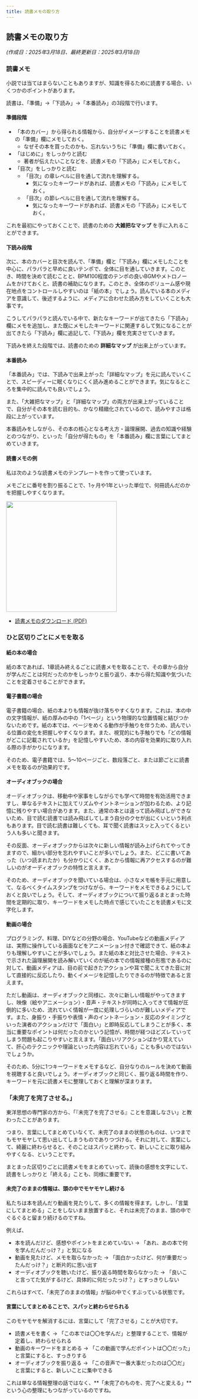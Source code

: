 ```yaml
---
title: 読書メモの取り方
---
```


<link href="https://satoshi-numata.github.io/notes/custom.css" rel="stylesheet">
<link href="https://use.fontawesome.com/releases/v6.7.2/css/all.css" rel="stylesheet">

## 読書メモの取り方

*(作成日：2025年3月18日、最終更新日：2025年3月18日)*

### 読書メモ

小説では当てはまらないこともありますが、知識を得るために読書する場合、いくつかのポイントがあります。

読書は、「準備」→「下読み」→「本番読み」の3段階で行います。

#### 準備段階

- 「本のカバー」から得られる情報から、自分がイメージすることを読書メモの「準備」欄にメモしておく。
  - なぜその本を買ったのかも、忘れないうちに「準備」欄に書いておく。
- 「はじめに」をしっかりと読む
  - 著者が伝えたいことなどを、読書メモの「下読み」にメモしておく。
- 「目次」をしっかりと読む
  - 「目次」の章レベルに目を通して流れを理解する。
    - 気になったキーワードがあれば、読書メモの「下読み」にメモしておく。
  - 「目次」の節レベルに目を通して流れを理解する。
    - 気になったキーワードがあれば、読書メモの「下読み」にメモしておく。

これを最初にやっておくことで、読書のための **大雑把なマップ** を手に入れることができます。

#### 下読み段階

次に、本のカバーと目次を読んで、「準備」欄と「下読み」欄にメモしたことを中心に、パラパラと早めに良いテンポで、全体に目を通していきます。このとき、時間を決めて読むことと、BPM100程度のテンポの良いBGMやメトロノームをかけておくと、読書の補助になります。このとき、全体のボリューム感や現在地点をコントロールしやすいのは「紙の本」でしょう。読んでいる本のメディアを意識して、後述するように、メディアに合わせた読み方をしていくことも大事です。

こうしてパラパラと読んでいる中で、新たなキーワードが出てきたら「下読み」欄にメモを追加し、また既にメモしたキーワードに関連するして気になることが出てきたら「下読み」欄に追記して、「下読み」欄を充実させていきます。

下読みを終えた段階では、読書のための **詳細なマップ** が出来上がっています。

#### 本番読み

「本番読み」では、下読みで出来上がった「詳細なマップ」を元に読んでいくことで、スピーディーに眠くなりにくく読み進めることができます。気になるところを集中的に読んでも良いでしょう。

また、「大雑把なマップ」と「詳細なマップ」の両方が出来上がっていることで、自分がその本を読む目的も、かなり精緻化されているので、読みやすさは格段に上がっています。

本番読みをしながら、その本の核心となる考え方・論理展開、過去の知識や経験とのつながり、といった「自分が得たもの」を「本番読み」欄に言葉にしてまとめていきます。


#### 読書メモの例

私は次のような読書メモのテンプレートを作って使っています。

メモごとに番号を割り振ることで、1ヶ月や1年といった単位で、何冊読んだのかを把握しやすくなります。

<img src="reading-memo.png" width="300">

- [読書メモのダウンロード (PDF)](reading-note_20250318_1533.pdf)


### ひと区切りごとにメモを取る

#### 紙の本の場合

紙の本であれば、1章読み終えるごとに読書メモを取ることで、その章から自分が学んだことは何だったのかをしっかりと振り返り、本から得た知識や気づいたことを定着させることができます。


#### 電子書籍の場合

電子書籍の場合、紙の本よりも情報が抜け落ちやすくなります。これは、本の中の文字情報が、紙の厚みの中の「1ページ」という物理的な位置情報と結びつかないためです。紙の本では、ページをめくる動作が手触りを伴うため、読んでいる位置の変化を把握しやすくなります。また、視覚的にも手触りでも「どの情報がどこに記載されているか」を記憶しやすいため、本の内容を効果的に取り入れる際の手がかりになります。

そのため、電子書籍では、5〜10ページごと、数段落ごと、または節ごとに読書メモを取るのが効果的です。


#### オーディオブックの場合

オーディオブックは、移動中や家事をしながらでも学べて時間を有効活用できますし、単なるテキストに加えてリズムやイントネーションが加わるため、より記憶に残りやすい場合があります。また、通常の本とは違って読み飛ばしができないため、目で読む読書では読み飛ばしてしまう自分のクセが出にくいという利点もあります。目で読む読書は難しくても、耳で聞く読書はスッと入ってくるという人も多いと聞きます。

その反面、オーディオブックからは次々に新しい情報が読み上げられてやってきますので、細かい部分を忘れやすいことが多いでしょう。また、どこに書いてあった（いつ読まれたか）も分かりにくく、あとから情報に再アクセスするのが難しいのがオーディオブックの特性と言えます。

そのため、オーディオブックを聞いている場合は、小さなメモ帳を手元に用意して、なるべくタイムスタンプをつけながら、キーワードをメモできるようにしておくと良いでしょう。そして、オーディオブックについて振り返るまとまった時間を定期的に取り、キーワードをメモした時点で感じていたことを読書メモに文字化します。


#### 動画の場合

プログラミング、料理、DIYなどの分野の場合、YouTubeなどの動画メディアは、実際に操作している画面などをアニメーション付きで確認できて、紙の本よりも理解しやすいことが多いでしょう。また紙の本と対比させた場合、テキストで示された論理展開を読み解いていくのが紙の本での情報接種の形態であるのに対して、動画メディアは、目の前で起きたアクションや耳で聞こえてきた音に対して直接的に反応したり、動くイメージを記憶したりできるのが特徴であると言えます。

ただし動画は、オーディオブックと同様に、次々に新しい情報がやってきますし、映像（絵やアニメーション）・音声・テキストが同時に入ってきて情報が圧倒的に多いため、流れていく情報が一度に処理しづらいのが難しいメディアです。また、身振り・手振りや表情・声のイントネーション・反応のタイミングといった演者のアクションだけで「面白い」と即時反応してしまうことが多く、本当に重要なポイントは何だったのかという記憶が、時間が経つほどズレていってしまう問題も起こりやすいと言えます。「面白いリアクションばかり覚えていて、肝心のテクニックや理論といった内容は忘れている」ことも多いのではないでしょうか。

そのため、5分に1つキーワードをメモするなど、自分なりのルールを決めて動画を視聴すると良いでしょう。オーディオブックと同じく、振り返る時間を作り、キーワードを元に読書メモに整理しておくと理解が深まります。


### 「未完了を完了させる。」

東洋思想の専門家の方から、「『未完了を完了させる』ことを意識しなさい」と教わったことがあります。

つまり、言葉にしてまとめていなくて、未完了のままの状態のものは、いつまでもモヤモヤして思い出してしまうものでありつづける。それに対して、言葉にして、綺麗に終わらせると、そのことはスパッと終わって、新しいことに取り組みやすくなる、ということです。

まとまった区切りごとに読書メモをまとめていって、読後の感想を文字にして、読書をしっかりと「終える」ことも、同様に重要です。


#### 未完了のままの情報は、頭の中でモヤモヤし続ける

私たちは本を読んだり動画を見たりして、多くの情報を得ます。しかし、「言葉にしてまとめる」ことをしないまま放置すると、それは未完了のまま、頭の中でぐるぐると留まり続けるのですね。

例えば、

- 本を読んだけど、感想やポイントをまとめていない → 「あれ、あの本で何を学んだんだっけ？」と気になる
- 動画を見たけど、メモを取らなかった → 「面白かったけど、何が重要だったんだっけ？」と断片的に思い出す
- オーディオブックを聴いたけど、振り返る時間を取らなかった → 「良いこと言ってた気がするけど、具体的に何だったっけ？」とすっきりしない

これらはすべて、「未完了のままの情報」が脳の中でくすぶっている状態です。


#### 言葉にしてまとめることで、スパッと終わらせられる

このモヤモヤを解消するには、言葉にして「完了させる」ことが大切です。

- 読書メモを書く → 「この本では〇〇を学んだ」と整理することで、情報が定着し、終わらせられる
- 動画のキーワードをまとめる → 「この動画で学んだポイントは〇〇だった」と言葉にすると、すっきりする
- オーディオブックを振り返る → 「この音声で一番大事だったのは〇〇だ」と言葉にすると、新しいことに集中できる

これは単なる情報整理の話ではなく、**「未完了のものを、完了へと変える」**という心の整理にもつながっているのですね。



